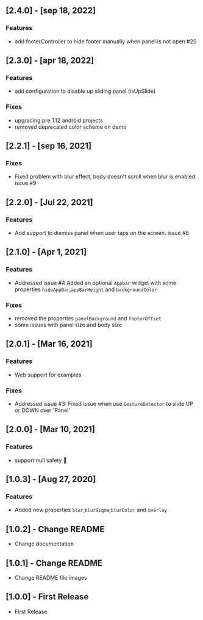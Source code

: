 ## [2.4.0] - [sep 18, 2022]

### Features

- add footerController to hide footer manually when panel is not open #20
## [2.3.0] - [apr 18, 2022]

### Features

- add configuration to disable up sliding panel (isUpSlide)

### Fixes

- upgrading pre 1.12 android projects
- removed deprecated color scheme on demo

## [2.2.1] - [sep 16, 2021]

### Fixes

- Fixed problem with blur effect, body doesn't scroll when blur is enabled. issue #9

## [2.2.0] - [Jul 22, 2021]

### Features

- Add support to dismiss panel when user taps on the screen. issue #8

## [2.1.0] - [Apr 1, 2021]

### Features

- Addressed issue #4 Added an optional `Appbar` widget with some properties `hideAppBar`,`appBarHeight` and `backgroundColor`

### Fixes

- removed the properties `panelBackground` and `footerOffset`
- some issues with panel size and body size

## [2.0.1] - [Mar 16, 2021]

### Features

- Web support for examples

### Fixes

- Addressed issue #3: Fixed issue when use `GestureDetector` to slide UP or DOWN over 'Panel'

## [2.0.0] - [Mar 10, 2021]

### Features

- support null safety 🎉

## [1.0.3] - [Aug 27, 2020]

### Features

- Added new properties `blur`,`blurSigma`,`blurColor` and `overlay`

## [1.0.2] - Change README

- Change documentation

## [1.0.1] - Change README

- Change README file images

## [1.0.0] - First Release

- First Release
